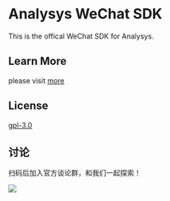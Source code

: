 # Analysys WeChat SDK

This is the offical WeChat SDK for Analysys.

## Learn More

please visit [more](https://docs.analysys.cn/ark/integration/sdk/wx)


## License

[gpl-3.0](https://www.gnu.org/licenses/gpl-3.0.txt)

## 讨论

扫码后加入官方谈论群，和我们一起探索！

![](https://raw.githubusercontent.com/analysys/ans-android-sdk/master/img/ans.png)
